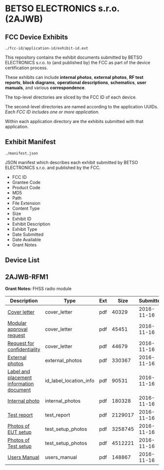 # BETSO ELECTRONICS s.r.o. (2AJWB)
## FCC Device Exhibits

```
./fcc-id/application-id/exhibit-id.ext
```

This repository contains the exhibit documents submitted by BETSO ELECTRONICS s.r.o. to (and published by) the FCC as part of the device certification process.

These exhibits can include **internal photos**, **external photos**, **RF test reports**, **block diagrams**, **operational descriptions**, **schematics**, **user manuals**, and various **correspondence**.

The top-level directories are sliced by the FCC ID of each device.

The second-level directories are named according to the application UUIDs. *Each FCC ID includes one or more application.*

Within each application directory are the exhibits submitted with that application. 

## Exhibit Manifest

```
./manifest.json
```

JSON manifest which describes each exhibit submitted by BETSO ELECTRONICS s.r.o. and published by the FCC.

- FCC ID
- Grantee Code
- Product Code
- MD5
- Path
- File Extension
- Content Type
- Size
- Exhibit ID
- Exhibit Description
- Exhibit Type
- Date Submitted
- Date Available
- Grant Notes

## Device List
## 2AJWB-RFM1
**Grant Notes:** FHSS radio module

| Description | Type | Ext | Size | Submitted | Available |
| ----------- | ---- | --- | ---- | --------- | --------- |
| [Cover letter](2AJWB-RFM1/d6dc96cb15f301615c8f8af9d268e1dc/3197454.pdf) | cover_letter | pdf | 40329 | 2016-11-16 | 2016-11-16 |
| [Modular approval request](2AJWB-RFM1/d6dc96cb15f301615c8f8af9d268e1dc/3197455.pdf) | cover_letter | pdf | 45451 | 2016-11-16 | 2016-11-16 |
| [Request for confidentiality](2AJWB-RFM1/d6dc96cb15f301615c8f8af9d268e1dc/3197456.pdf) | cover_letter | pdf | 44679 | 2016-11-16 | 2016-11-16 |
| [External photos](2AJWB-RFM1/d6dc96cb15f301615c8f8af9d268e1dc/3197445.pdf) | external_photos | pdf | 330367 | 2016-11-16 | 2016-11-16 |
| [Label and placement information document](2AJWB-RFM1/d6dc96cb15f301615c8f8af9d268e1dc/3197444.pdf) | id_label_location_info | pdf | 90531 | 2016-11-16 | 2016-11-16 |
| [Internal photo](2AJWB-RFM1/d6dc96cb15f301615c8f8af9d268e1dc/3197452.pdf) | internal_photos | pdf | 180328 | 2016-11-16 | 2016-11-16 |
| [Test report](2AJWB-RFM1/d6dc96cb15f301615c8f8af9d268e1dc/3197448.pdf) | test_report | pdf | 2129017 | 2016-11-16 | 2016-11-16 |
| [Photos of EUT setup](2AJWB-RFM1/d6dc96cb15f301615c8f8af9d268e1dc/3197449.pdf) | test_setup_photos | pdf | 3258745 | 2016-11-16 | 2016-11-16 |
| [Photos of Test setup](2AJWB-RFM1/d6dc96cb15f301615c8f8af9d268e1dc/3197450.pdf) | test_setup_photos | pdf | 4512221 | 2016-11-16 | 2016-11-16 |
| [Users Manual](2AJWB-RFM1/d6dc96cb15f301615c8f8af9d268e1dc/3197451.pdf) | users_manual | pdf | 148867 | 2016-11-16 | 2016-11-16 |

